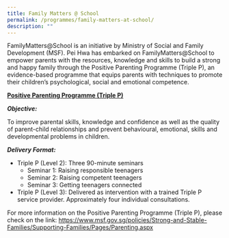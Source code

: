 ```yaml
---
title: Family Matters @ School
permalink: /programmes/family-matters-at-school/
description: ""
---
```

<p>FamilyMatters@School is an initiative by Ministry of Social and Family Development (MSF). Pei Hwa has embarked on FamilyMatters@School to empower parents with the resources, knowledge and skills to build a strong and happy family through the Positive Parenting Programme (Triple P), an evidence-based programme that equips parents with techniques to promote their children&rsquo;s&nbsp;psychological, social and emotional competence.</p>
<p><strong><u>Positive Parenting Programme (Triple P)</u></strong></p>
<p><strong><em>Objective:<br /></em></strong></p>
<p>To improve parental skills, knowledge and confidence as well as the quality of parent-child relationships and prevent behavioural, emotional, skills and developmental problems in children.</p>
<p><strong><em>Delivery Format:</em></strong></p>
<ul>
<li>Triple P (Level 2): Three 90-minute seminars
<ul>
<li>Seminar 1: Raising responsible teenagers</li>
<li>Seminar 2: Raising competent teenagers</li>
<li>Seminar 3: Getting teenagers connected</li>
</ul>
</li>
<li>Triple P (Level 3): Delivered as intervention with a trained Triple P service provider. Approximately four individual consultations.</li>
</ul>
<p>For more information on the Positive Parenting Programme (Triple P), please check on the link:&nbsp;<a href="https://www.msf.gov.sg/policies/Strong-and-Stable-Families/Supporting-Families/Pages/Parenting.aspx">https://www.msf.gov.sg/policies/Strong-and-Stable-Families/Supporting-Families/Pages/Parenting.aspx</a></p>